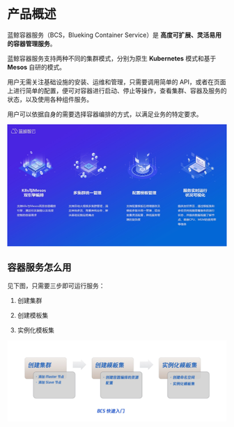 # 产品概述

蓝鲸容器服务（BCS，Blueking Container Service）是 **高度可扩展、灵活易用的容器管理服务**。

蓝鲸容器服务支持两种不同的集群模式，分别为原生 **Kubernetes** 模式和基于 **Mesos** 自研的模式。

用户无需关注基础设施的安装、运维和管理，只需要调用简单的 API，或者在页面上进行简单的配置，便可对容器进行启动、停止等操作，查看集群、容器及服务的状态，以及使用各种组件服务。

用户可以依据自身的需要选择容器编排的方式，以满足业务的特定要求。

![](media/15675817359278.jpg)


## 容器服务怎么用
见下图，只需要三步即可运行服务：

1. 创建集群

2. 创建模板集

3. 实例化模板集

![-w1678](media/15679996186125.jpg)
